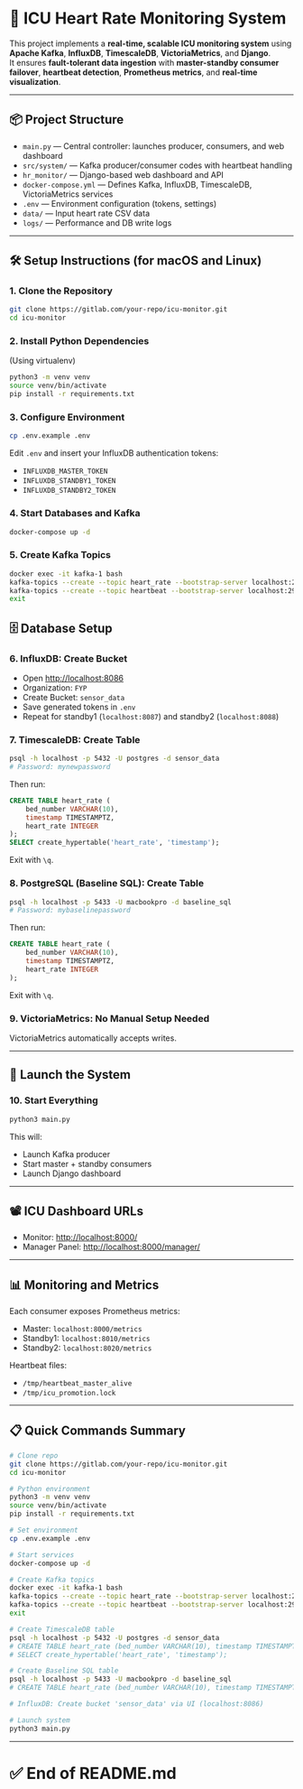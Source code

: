 # 🏥 ICU Heart Rate Monitoring System

This project implements a **real-time, scalable ICU monitoring system** using **Apache Kafka**, **InfluxDB**, **TimescaleDB**, **VictoriaMetrics**, and **Django**.  
It ensures **fault-tolerant data ingestion** with **master-standby consumer failover**, **heartbeat detection**, **Prometheus metrics**, and **real-time visualization**.

---

## 📦 Project Structure

- `main.py` — Central controller: launches producer, consumers, and web dashboard
- `src/system/` — Kafka producer/consumer codes with heartbeat handling
- `hr_monitor/` — Django-based web dashboard and API
- `docker-compose.yml` — Defines Kafka, InfluxDB, TimescaleDB, VictoriaMetrics services
- `.env` — Environment configuration (tokens, settings)
- `data/` — Input heart rate CSV data
- `logs/` — Performance and DB write logs

---

## 🛠️ Setup Instructions (for macOS and Linux)

### 1. Clone the Repository
```bash
git clone https://gitlab.com/your-repo/icu-monitor.git
cd icu-monitor
```

### 2. Install Python Dependencies
(Using virtualenv)
```bash
python3 -m venv venv
source venv/bin/activate
pip install -r requirements.txt
```

### 3. Configure Environment
```bash
cp .env.example .env
```
Edit `.env` and insert your InfluxDB authentication tokens:
- `INFLUXDB_MASTER_TOKEN`
- `INFLUXDB_STANDBY1_TOKEN`
- `INFLUXDB_STANDBY2_TOKEN`

### 4. Start Databases and Kafka
```bash
docker-compose up -d
```

### 5. Create Kafka Topics
```bash
docker exec -it kafka-1 bash
kafka-topics --create --topic heart_rate --bootstrap-server localhost:29092 --partitions 1 --replication-factor 1
kafka-topics --create --topic heartbeat --bootstrap-server localhost:29092 --partitions 1 --replication-factor 1
exit
```

## 🗄️ Database Setup

### 6. InfluxDB: Create Bucket
- Open [http://localhost:8086](http://localhost:8086)
- Organization: `FYP`
- Create Bucket: `sensor_data`
- Save generated tokens in `.env`
- Repeat for standby1 (`localhost:8087`) and standby2 (`localhost:8088`)

### 7. TimescaleDB: Create Table
```bash
psql -h localhost -p 5432 -U postgres -d sensor_data
# Password: mynewpassword
```
Then run:
```sql
CREATE TABLE heart_rate (
    bed_number VARCHAR(10),
    timestamp TIMESTAMPTZ,
    heart_rate INTEGER
);
SELECT create_hypertable('heart_rate', 'timestamp');
```
Exit with `\q`.

### 8. PostgreSQL (Baseline SQL): Create Table
```bash
psql -h localhost -p 5433 -U macbookpro -d baseline_sql
# Password: mybaselinepassword
```
Then run:
```sql
CREATE TABLE heart_rate (
    bed_number VARCHAR(10),
    timestamp TIMESTAMPTZ,
    heart_rate INTEGER
);
```
Exit with `\q`.

### 9. VictoriaMetrics: No Manual Setup Needed
VictoriaMetrics automatically accepts writes.

---

## 🚀 Launch the System

### 10. Start Everything
```bash
python3 main.py
```
This will:
- Launch Kafka producer
- Start master + standby consumers
- Launch Django dashboard

---

## 📽️ ICU Dashboard URLs
- Monitor: [http://localhost:8000/](http://localhost:8000/)
- Manager Panel: [http://localhost:8000/manager/](http://localhost:8000/manager/)

---

## 📊 Monitoring and Metrics
Each consumer exposes Prometheus metrics:
- Master: `localhost:8000/metrics`
- Standby1: `localhost:8010/metrics`
- Standby2: `localhost:8020/metrics`

Heartbeat files:
- `/tmp/heartbeat_master_alive`
- `/tmp/icu_promotion.lock`

---

## 📋 Quick Commands Summary
```bash
# Clone repo
git clone https://gitlab.com/your-repo/icu-monitor.git
cd icu-monitor

# Python environment
python3 -m venv venv
source venv/bin/activate
pip install -r requirements.txt

# Set environment
cp .env.example .env

# Start services
docker-compose up -d

# Create Kafka topics
docker exec -it kafka-1 bash
kafka-topics --create --topic heart_rate --bootstrap-server localhost:29092 --partitions 1 --replication-factor 1
kafka-topics --create --topic heartbeat --bootstrap-server localhost:29092 --partitions 1 --replication-factor 1
exit

# Create TimescaleDB table
psql -h localhost -p 5432 -U postgres -d sensor_data
# CREATE TABLE heart_rate (bed_number VARCHAR(10), timestamp TIMESTAMPTZ, heart_rate INTEGER);
# SELECT create_hypertable('heart_rate', 'timestamp');

# Create Baseline SQL table
psql -h localhost -p 5433 -U macbookpro -d baseline_sql
# CREATE TABLE heart_rate (bed_number VARCHAR(10), timestamp TIMESTAMPTZ, heart_rate INTEGER);

# InfluxDB: Create bucket 'sensor_data' via UI (localhost:8086)

# Launch system
python3 main.py
```

---

# ✅ End of README.md
